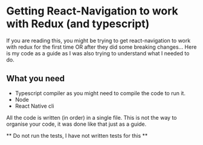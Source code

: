 # Getting React-Navigation to work with Redux (and typescript)

If you are reading this, you might be trying to get react-navigation to work with redux for the first time OR after they did some breaking changes... Here is my code as a guide as I was also trying to understand what I needed to do.

## What you need

- Typescript compiler as you might need to compile the code to run it.
- Node
- React Native cli

All the code is written (in order) in a single file. This is not the way to organise your code, it was done like that just as a guide.

** Do not run the tests, I have not written tests for this **